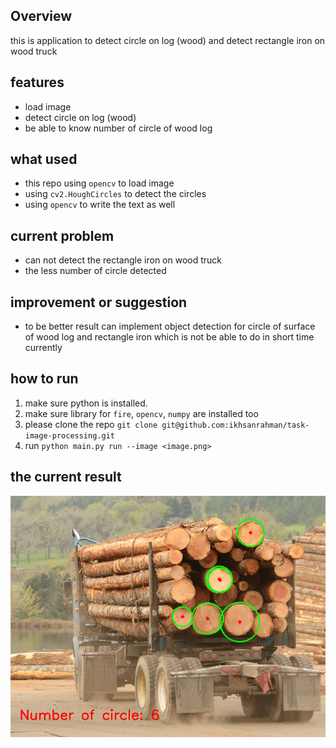 ## Overview
this is application to detect circle on log (wood) and detect rectangle iron on wood truck

## features
- load image
- detect circle on log (wood)
- be able to know number of circle of wood log

## what used
- this repo using `opencv` to load image
- using `cv2.HoughCircles` to detect the circles
- using `opencv` to write the text as well

## current problem
- can not detect the rectangle iron on wood truck
- the less number of circle detected

## improvement or suggestion
- to be better result can implement object detection for circle of surface of wood log and rectangle iron which is not be able to do in short time currently

## how to run
1. make sure python is installed.
2. make sure library for `fire`, `opencv`, `numpy` are installed too
3. please clone the repo `git clone git@github.com:ikhsanrahman/task-image-processing.git`
4. run `python main.py run --image <image.png>`

## the current result
![result](./result.png)
